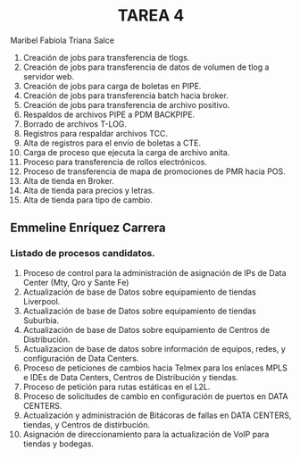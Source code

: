 <div align="center">

# TAREA 4
</div>

Maribel Fabiola Triana Salce
</div>

1. Creación de jobs para transferencia de tlogs.
2. Creación de jobs para transferencia de datos de volumen de tlog a servidor web.
3. Creación de jobs para carga de boletas en PIPE.
4. Creación de jobs para transferencia batch hacia broker.
5. Creación de jobs para transferencia de archivo positivo.
6. Respaldos de archivos PIPE a PDM BACKPIPE.
7. Borrado de archivos T-LOG.
8. Registros para respaldar archivos TCC.
9. Alta de registros para el envío de boletas a CTE.
10. Carga de proceso que ejecuta la carga de archivo anita.
11. Proceso para transferencia de rollos electrónicos.
12. Proceso de transferencia de mapa de promociones de PMR hacia POS.
13. Alta de tienda en Broker.
14. Alta de tienda para precios y letras.
15. Alta de tienda para tipo de cambio.

## **Emmeline Enríquez Carrera**
</div>

### Listado de procesos candidatos.

1. Proceso de control para la administración de asignación de IPs de Data Center (Mty, Qro y Sante Fe)
2. Actualización de base de Datos sobre equipamiento de tiendas Liverpool.
3. Actualización de base de Datos sobre equipamiento de tiendas Suburbia.
4. Actualización de base de Datos sobre equipamiento de Centros de Distribución.
5. Actualizacion de base de datos sobre información de equipos, redes, y configuración de Data Centers.
6. Proceso de peticiones de cambios hacia Telmex para los enlaces MPLS e IDEs de Data Centers, Centros de Distribución y tiendas.
7. Proceso de petición para rutas estáticas en el L2L.
8. Proceso de solicitudes de cambio en configuración de puertos en DATA CENTERS.
9. Actualización y administración de Bitácoras de fallas en DATA CENTERS, tiendas, y Centros de distirbución.
10. Asignación de direccionamiento para la actualización de VoIP para tiendas y bodegas.

